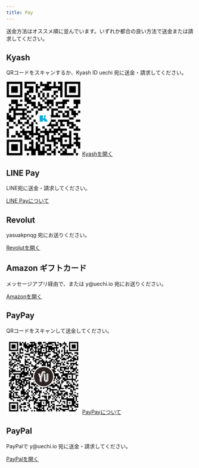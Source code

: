 ```yaml
---
title: Pay
---
```


<div id="pay">
  <section>
    <p>
      送金方法はオススメ順に並んでいます。いずれか都合の良い方法で送金または請求してください。
    </p>
  </section>
  <section>
    <h1>Kyash</h1>
    <p>
      QRコードをスキャンするか、Kyash ID
      <span class="monospace">uechi</span> 宛に送金・請求してください。
    </p>
    <img src="/images/payment/kyash.png" width="200" height="200" />
    <a class="button" href="kyash://qr/u/7175222723044580164">Kyashを開く</a>
    <br />
  </section>
  <section>
    <h1>LINE Pay</h1>
    <p>LINE宛に送金・請求してください。</p>
    <a class="button" href="https://line.me/ja/pay">LINE Payについて</a>
  </section>
  <section>
    <h1>Revolut</h1>
    <p><span class="monospace">yasuakpnqg</span> 宛にお送りください。</p>
    <a class="button" href="https://pay.revolut.com/profile/yasuakpnqg"
      >Revolutを開く</a>
  </section>
  <section>
    <h1>Amazon ギフトカード</h1>
    <p>
      メッセージアプリ経由で、または
      <span class="monospace">y@uechi.io</span> 宛にお送りください。
    </p>
    <a class="button" href="https://www.amazon.co.jp/gp/product/B004N3APGO/">Amazonを開く</a>
  </section>
  <section>
    <h1>PayPay</h1>
    <p>QRコードをスキャンして送金してください。</p>
    <img src="/images/payment/paypay.png" width="200" height="200" />
    <a class="button" href="https://paypay.ne.jp/">PayPayについて</a>
    <br />
  </section>
  <section>
    <h1>PayPal</h1>
    <p>
      PayPalで
      <span class="monospace">y@uechi.io</span> 宛に送金・請求してください。
    </p>
    <a class="button" href="https://paypal.me/uetchy">PayPalを開く</a>
    <br />
  </section>
</div>
